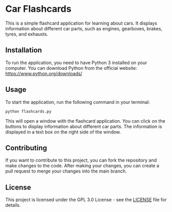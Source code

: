# Car Flashcards

This is a simple flashcard application for learning about cars. It displays information about different car parts, such as engines, gearboxes, brakes, tyres, and exhausts.

## Installation

To run the application, you need to have Python 3 installed on your computer. You can download Python from the official website: https://www.python.org/downloads/

## Usage

To start the application, run the following command in your terminal:

```python flashcards.py```

This will open a window with the flashcard application. You can click on the buttons to display information about different car parts. The information is displayed in a text box on the right side of the window.

## Contributing

If you want to contribute to this project, you can fork the repository and make changes to the code. After making your changes, you can create a pull request to merge your changes into the main branch.

## License

This project is licensed under the GPL 3.0 License - see the [LICENSE](LICENSE) file for details.

